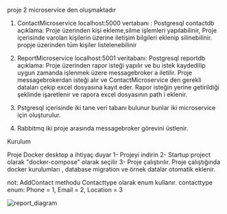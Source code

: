 
proje 2 microservice den oluşmaktadır
 1. ContactMicroservice localhost:5000
   vertabanı : Postgresql contactdb
   açıklama: Proje üzerinden kişi ekleme,silme işlemleri yapılabilinir, Proje içerisinde varolan kişilerin üzerine iletişim bilgileri eklenip silinebilinir.
   propje üzerinden tüm kişiler listelenebilinir

 2. ReportMicroservice localhost:5001
    veritabanı: Postgresql reportdb
    açıklama: Proje üzerinden rapor isteği yapılır ve bu istek kaydedilip uygun zamanda işlenmek üzere messagebroker a iletilir. Proje messagebrokerdan isteği alır ve ContactMicroservice 
    den gerekli dataları çekip excel dosyasına kayıt eder. Rapor isteğin yerine getirildiği şeklinde işaretlenir ve rapora excel dosyasının path i eklenir.

 3. Pstgresql içerisinde iki tane veri tabanı bulunur bunlar iki microservice için oluşturulur. 

 4. Rabbitmq iki proje arasında messagebroker görevini üstlenir.


 Kurulum

 Proje Docker desktop a ihtiyaç duyar
 1- Projeyi indirin
 2- Startup project olarak "docker-compose" olarak seçilir
 3- Proje çalıştırılır. Proje çalıştığında docker kurulumları , database migration ve örnek datalar otomatik eklenir.

 not: AddContact methodu Contacttype olarak enum kullanır. 
 contacttype enum:
   Phone = 1,
   Email = 2,
   Location = 3
   
   ![report_diagram](https://user-images.githubusercontent.com/23095498/195560966-a4a53b7d-1423-422e-8362-9b1dbc0fd469.jpg)

   
